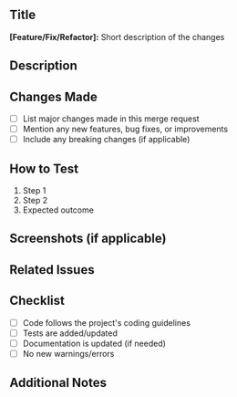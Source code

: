 ## Title

**[Feature/Fix/Refactor]:** Short description of the changes

## Description

<!-- Provide a brief explanation of the changes. -->

## Changes Made

- [ ] List major changes made in this merge request
- [ ] Mention any new features, bug fixes, or improvements
- [ ] Include any breaking changes (if applicable)

## How to Test

<!-- Provide instructions on how to test the changes. -->
1. Step 1
2. Step 2
3. Expected outcome

## Screenshots (if applicable)

<!-- Attach screenshots or GIFs if necessary. -->

## Related Issues

<!-- Link related issues using "Fixes #issue_number" or "Closes #issue_number" -->

## Checklist

- [ ] Code follows the project's coding guidelines
- [ ] Tests are added/updated
- [ ] Documentation is updated (if needed)
- [ ] No new warnings/errors

## Additional Notes

<!-- Any other information you want to include. -->

